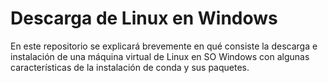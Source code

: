 # Descarga de Linux en Windows

En este repositorio se explicará brevemente en qué consiste la descarga e instalación de una máquina virtual de Linux en SO Windows con algunas características de la instalación de conda y sus paquetes.
